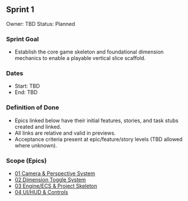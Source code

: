 ## Sprint 1

Owner: TBD
Status: Planned

### Sprint Goal
- Establish the core game skeleton and foundational dimension mechanics to enable a playable vertical slice scaffold.

### Dates
- Start: TBD
- End: TBD

### Definition of Done
- Epics linked below have their initial features, stories, and task stubs created and linked.
- All links are relative and valid in previews.
- Acceptance criteria present at epic/feature/story levels (TBD allowed where unknown).

### Scope (Epics)
- [01 Camera & Perspective System](../epics/01-camera-and-perspective/epic.md)
- [02 Dimension Toggle System](../epics/02-dimension-toggle/epic.md)
- [03 Engine/ECS & Project Skeleton](../epics/03-engine-ecs-skeleton/epic.md)
- [04 UI/HUD & Controls](../epics/04-ui-hud-controls/epic.md)

